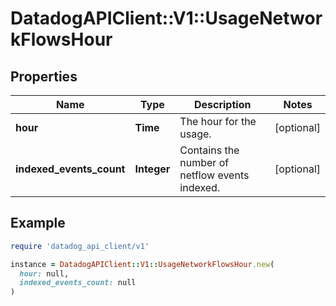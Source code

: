 # DatadogAPIClient::V1::UsageNetworkFlowsHour

## Properties

| Name                     | Type        | Description                                    | Notes      |
| ------------------------ | ----------- | ---------------------------------------------- | ---------- |
| **hour**                 | **Time**    | The hour for the usage.                        | [optional] |
| **indexed_events_count** | **Integer** | Contains the number of netflow events indexed. | [optional] |

## Example

```ruby
require 'datadog_api_client/v1'

instance = DatadogAPIClient::V1::UsageNetworkFlowsHour.new(
  hour: null,
  indexed_events_count: null
)
```
